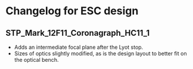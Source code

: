 # Changelog for ESC design

## STP_Mark_12F11_Coronagraph_HC11_1
- Adds an intermediate focal plane after the Lyot stop.
- Sizes of optics slightly modified, as is the design layout to better fit on the optical bench.
